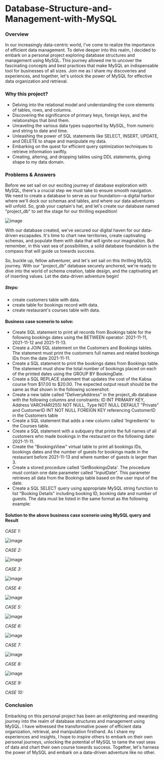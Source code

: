 # Database-Structure-and-Management-with-MySQL

### Overview
In our increasingly data-centric world, I've come to realize the importance of efficient data management. To delve deeper into this realm, I decided to embark on a personal project exploring database structures and management using MySQL. This journey allowed me to uncover the fascinating concepts and best practices that make MySQL an indispensable tool for businesses of all sizes. Join me as I share my discoveries and experiences, and together, let's unlock the power of MySQL for effective data organization and retrieval.

### Why this project?
- Delving into the relational model and understanding the core elements of tables, rows, and columns.
- Discovering the significance of primary keys, foreign keys, and the relationships that bind them.
- Unraveling the various data types supported by MySQL, from numeric and string to date and time.
- Unleashing the power of SQL statements like SELECT, INSERT, UPDATE, and DELETE to shape and manipulate my data.
- Embarking on the quest for efficient query optimization techniques to retrieve information swiftly.
- Creating, altering, and dropping tables using DDL statements, giving shape to my data domain.

### Problems & Answers
Before we set sail on our exciting journey of database exploration with MySQL, there's a crucial step we must take to ensure smooth navigation. We need to create a database to serve as our foundation—a digital harbor where we'll dock our schemas and tables, and where our data adventures will unfold. So, grab your captain's hat, and let's create our database named "project_db" to set the stage for our thrilling expedition!

  ![image](https://github.com/wonders12/Database-Structure-and-Management-with-MySQL/assets/50216723/fb4f0e6b-fa0f-497d-aa8a-a2f52fc136a9)

With our database created, we've secured our digital haven for our data-driven escapades. It's time to chart new territories, create captivating schemas, and populate them with data that will ignite our imagination. But remember, in this vast sea of possibilities, a solid database foundation is the compass that will guide us towards success.

So, buckle up, fellow adventurer, and let's set sail on this thrilling MySQL journey. With our "project_db" database securely anchored, we're ready to dive into the world of schema creation, table design, and the captivating art of inserting values. Let the data-driven adventure begin!

##### Steps:
- create customers table with data.
- create table for bookings record with data.
- create restaurant's courses table with data.

#### Business case scenerio to solve:
- Create SQL statement to print all records from Bookings table for the following bookings dates using the BETWEEN operator: 2021-11-11, 2021-11-12 and 2021-11-13. 
- Create a JOIN SQL statement on the Customers and Bookings tables. The statement must print the customers full names and related bookings IDs from the date 2021-11-11.
- Create a SQL statement to print the bookings dates from Bookings table. The statement must show the total number of bookings placed on each of the printed dates using the GROUP BY BookingDate. 
- Create a SQL REPLACE statement that updates the cost of the Kabsa course from $17.00 to $20.00. The expected output result should be the same as that shown in the following screenshot:
- Create a new table called "DeliveryAddress" in the project_db database with the following columns and constraints: ID INT PRIMARY KEY, Address VARCHAR(255) NOT NULL, Type NOT NULL DEFAULT "Private" and CustomerID INT NOT NULL FOREIGN KEY referencing CustomerID in the Customers table
- Create a SQL statement that adds a new column called 'Ingredients' to the Courses table.
- Create a SQL statement with a subquery that prints the full names of all customers who made bookings in the restaurant on the following date: 2021-11-11.
- Create the "BookingsView" virtual table to print all bookings IDs, bookings dates and the number of guests for bookings made in the restaurant before 2021-11-13 and where number of guests is larger than 3.
- Create a stored procedure called 'GetBookingsData'. The procedure must contain one date parameter called "InputDate". This parameter retrieves all data from the Bookings table based on the user input of the date.
- Create a SQL SELECT query using appropriate MySQL string function to list "Booking Details" including booking ID, booking date and number of guests. The data must be listed in the same format as the following example:

#### Solution to the above business case scenerio using MySQL query and Result
*CASE 1:* 

![image](https://github.com/wonders12/Database-Structure-and-Management-with-MySQL/assets/50216723/1a9bbe71-8f24-4d39-91a4-5c239130609d)

*CASE 2:*

![image](https://github.com/wonders12/Database-Structure-and-Management-with-MySQL/assets/50216723/489a2da5-7487-4248-b333-e91248fd4492)

*CASE 3:*

![image](https://github.com/wonders12/Database-Structure-and-Management-with-MySQL/assets/50216723/1617b105-8730-4b6d-a6e6-8e15670f18e3)

*CASE 4:*

![image](https://github.com/wonders12/Database-Structure-and-Management-with-MySQL/assets/50216723/b9cc692d-b13b-4c8b-b0ce-9b480095a4e6)

*CASE 5:*

![image](https://github.com/wonders12/Database-Structure-and-Management-with-MySQL/assets/50216723/cdfffe3a-ae67-4713-9d9c-fc5297d541c1)


*CASE 6:*

![image](https://github.com/wonders12/Database-Structure-and-Management-with-MySQL/assets/50216723/c5438ee5-cd6d-4204-8a92-340e84831058)

*CASE 7:*

![image](https://github.com/wonders12/Database-Structure-and-Management-with-MySQL/assets/50216723/756f2f7a-2087-4133-a394-0e8bea098002)


*CASE 8:*

![image](https://github.com/wonders12/Database-Structure-and-Management-with-MySQL/assets/50216723/0e262b54-ace3-4eb9-810f-da85ede87e15)

*CASE 9:*

*CASE 10:*





### Conclusion
Embarking on this personal project has been an enlightening and rewarding journey into the realm of database structures and management using MySQL. I have witnessed the transformative power of efficient data organization, retrieval, and manipulation firsthand. As I share my experiences and insights, I hope to inspire others to embark on their own personal journeys, unlocking the potential of MySQL to tame the vast seas of data and chart their own course towards success. Together, let's harness the power of MySQL and embark on a data-driven adventure like no other.
